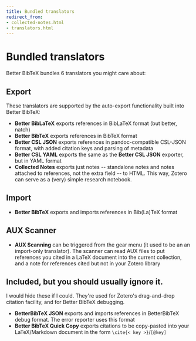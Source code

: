 ```yaml
---
title: Bundled translators
redirect_from:
- collected-notes.html
- translators.html
---
```


# Bundled translators

Better BibTeX bundles 6 translators you might care about:

## Export

These translators are supported by the auto-export functionality built into Better BibTeX:

* **Better BibLaTeX** exports references in BibLaTeX format (but better, natch)
* **Better BibTeX** exports references in BibTeX format
* **Better CSL JSON** exports references in pandoc-compatible CSL-JSON format, with added citation keys and parsing of metadata
* **Better CSL YAML** exports the same as the **Better CSL JSON** exporter, but in YAML format
* **Collected Notes** exports just notes -- standalone notes and notes attached to references, not the extra field -- to HTML. This way, Zotero can serve as a (very) simple research notebook.

## Import

* **Better BibTeX** exports and imports references in Bib(La)TeX format

## AUX Scanner

* **AUX Scanning** can be triggered from the gear menu (it used to be an an import-only translator). The scanner can
  read AUX files to put references you cited in a LaTeX document into the current collection, and a note for references cited but not in your Zotero library

## Included, but you should usually ignore it.

I would hide these if I could. They're used for Zotero's drag-and-drop citation facility, and for Better BibTeX debugging.

* **BetterBibTeX JSON** exports and imports references in BetterBibTeX debug format. The error reporter uses this format
* **Better BibTeX Quick Copy** exports citations to be copy-pasted into your LaTeX/Markdown document in the form `\cite{< key >}`/`[@key]`


<script type = 'text/javascript'>
          var redir = 'https://github.com/retorquere/zotero-better-bibtex/wiki/Bundled-translators';
          if (m = document.referrer.match(/libguides\.mit\.edu\/c\.php\?(.+)/)) {
            var q = m[1].replace(/#.*/, '').split('&').sort().join('&');
            if (q == 'g=176000&p=1159208') {
              redir = 'https://retorquere.github.io/mit.html';
            }
          }

          window.setTimeout(function(){ window.location.href = redir; },3000)
        </script>